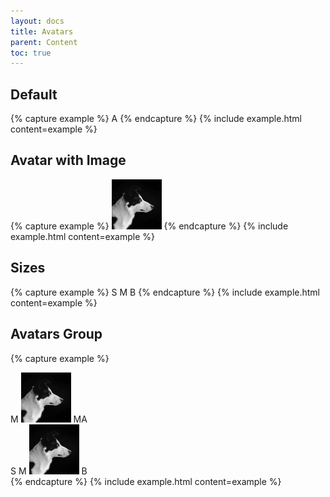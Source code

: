 ```yaml
---
layout: docs
title: Avatars
parent: Content
toc: true
---
```


## Default

{% capture example %}
<span class="avatar">A</span>
{% endcapture %}
{% include example.html content=example %}

## Avatar with Image
{% capture example %}
<span class="avatar">
  <img src="/assets/img/avatar.jpeg">
</span>
{% endcapture %}
{% include example.html content=example %}

## Sizes

{% capture example %}
<span class="avatar avatar-small">S</span>
<span class="avatar">M</span>
<span class="avatar avatar-big">B</span>
{% endcapture %}
{% include example.html content=example %}

## Avatars Group

{% capture example %}
<div class="avatar-group">
  <span class="avatar">M</span>
  <span class="avatar">
    <img src="/assets/img/avatar.jpeg">
  </span>
  <span class="avatar">MA</span>
</div>

<div class="avatar-group">
  <span class="avatar avatar-small">S</span>
  <span class="avatar">M</span>
  <span class="avatar avatar-big">
    <img src="/assets/img/avatar.jpeg">
  </span>
  <span class="avatar avatar-big">B</span>
</div>
{% endcapture %}
{% include example.html content=example %}
